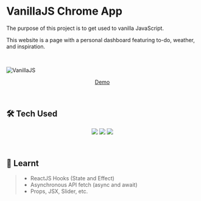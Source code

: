 # VanillaJS Chrome App
The purpose of this project is to get used to vanilla JavaScript.

This website is a page with a personal dashboard featuring to-do, weather, and inspiration.

<br>

![VanillaJS](https://user-images.githubusercontent.com/91252737/185611654-687b28ff-2704-45ac-9377-45c0b39f6b2b.png)

<p align='center'>
    <a href="https://yonghyunkkk.github.io/vanillaJS-chrome-app/">Demo</a>
</p>

<br>

## 🛠 Tech Used

<p align='center'>
    <img src="https://img.shields.io/badge/HTML5-E34F26?style=for-the-badge&logo=HTML5&logoColor=white">
    <img src="https://img.shields.io/badge/CSS3-1572B6?style=for-the-badge&logo=CSS3&logoColor=white">
    <img src="https://img.shields.io/badge/JavaScript-F7DF1E?style=for-the-badge&logo=JavaScript&logoColor=white">
</p>

<br>

## 🔖 Learnt
>+ ReactJS Hooks (State and Effect)
>+ Asynchronous API fetch (async and await)
>+ Props, JSX, Slider, etc.
